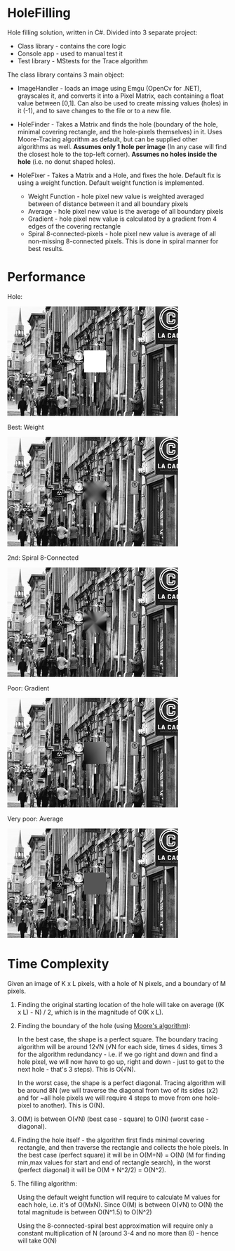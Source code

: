 # HoleFilling

Hole filling solution, written in C#. Divided into 3 separate project:

* Class library - contains the core logic
* Console app - used to manual test it
* Test library - MStests for the Trace algorithm

The class library contains 3 main object:

* ImageHandler - loads an image using Emgu (OpenCv for .NET), grayscales it, and converts it into a Pixel Matrix, each containing a float value between [0,1]. Can also be used to create missing values (holes) in it (-1), and to save changes to the file or to a new file.
* HoleFinder - Takes a Matrix and finds the hole (boundary of the hole, minimal covering rectangle, and the hole-pixels themselves) in it. Uses Moore-Tracing algorithm as default, but can be supplied other algorithms as well. **Assumes only 1 hole per image** (In any case will find the closest hole to the top-left corner). **Assumes no holes inside the hole** (i.e. no donut shaped holes).
* HoleFixer - Takes a Matrix and a Hole, and fixes the hole. Default fix is using a weight function. Default weight function is implemented.

  * Weight Function - hole pixel new value is weighted averaged between of distance between it and all boundary pixels
  * Average - hole pixel new value is the average of all boundary pixels
  * Gradient - hole pixel new value is calculated by a gradient from 4 edges of the covering rectangle
  * Spiral 8-connected-pixels - hole pixel new value is average of all non-missing 8-connected pixels. This is done in spiral manner for best results.
  
# Performance

Hole:

![alt text](hole.jpg)

Best: Weight

![alt text](weight.jpg)

2nd: Spiral 8-Connected

![alt text](spiralconnected.jpg)

Poor: Gradient

![alt text](gradient.jpg)

Very poor: Average

![alt text](average.jpg)

# Time Complexity

Given an image of K x L pixels, with a hole of N pixels, and a boundary of M pixels.

1) Finding the original starting location of the hole will take on average ((K x L) - N) / 2, which is in the magnitude of O(K x L).

2) Finding the boundary of the hole (using [Moore's algorithm](http://www.imageprocessingplace.com/downloads_V3/root_downloads/tutorials/contour_tracing_Abeer_George_Ghuneim/moore.html)): 

   In the best case, the shape is a perfect square. The boundary tracing algorithm will be around 12√N (√N for each side, times 4 sides, times 3 for the algorithm redundancy - i.e. if we go right and down and find a hole pixel, we will now have to go up, right and down - just to get to the next hole - that's 3 steps). This is O(√N).

   In the worst case, the shape is a perfect diagonal. Tracing algorithm will be around 8N (we will traverse the diagonal from two of its sides (x2) and for ~all hole pixels we will require 4 steps to move from one hole-pixel to another).  This is O(N).

3) O(M) is between O(√N) (best case - square) to O(N) (worst case - diagonal).

4) Finding the hole itself - the algorithm first finds minimal covering rectangle, and then traverse the rectangle and collects the hole pixels. In the best case (perfect square) it will be in O(M+N) = O(N) (M for finding min,max values for start and end of rectangle search), in the worst (perfect diagonal) it will be O(M + N^2/2) = O(N^2).

5) The filling algorithm:

   Using the default weight function will require to calculate M values for each hole, i.e. it's of O(MxN). Since O(M) is between O(√N) to O(N) the total magnitude is between O(N^1.5) to O(N^2)  

   Using the 8-connected-spiral best approximation will require only a constant multiplication of N (around 3-4 and no more than 8) - hence will take O(N)
